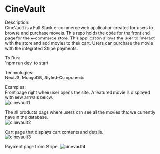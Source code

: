 ﻿# CineVault

Description: <br/>
   CineVault is a Full Stack e-commerce web application created for users to browse and purchase moveis. 
   This repo holds the code for the front end page for the e-commerce store. This application allows the user 
   to interact with the store and add movies to their cart. Users can purchase the movie with the integrated Stripe
   payments. 
 
To Run: <br/>
'npm run dev' to start

Technologies: <br/>
NextJS, MongoDB, Styled-Components <br/>

Examples: <br/>
Front page right when user opens the site. A featured movie is displayed with new arrivals below. <br/>
![cinevault1](https://github.com/michaelvong/cinevault-front/assets/72327548/efd6462e-af4b-420d-b64f-53d028bdc997)<br/>

The all products page where users can see all the movies that we currently have in the database. <br/>
![cinevault2](https://github.com/michaelvong/cinevault-front/assets/72327548/2da1a184-a764-4105-b82a-e13f55b4a4c2)<br/>

Cart page that displays cart contents and details. <br/>
![cinevault3](https://github.com/michaelvong/cinevault-front/assets/72327548/fd50a333-db14-4cdf-a8f8-804aec552d31) <br/>

Payment page from Stripe.
![cinevault4](https://github.com/michaelvong/cinevault-front/assets/72327548/0f16e5f3-2a2a-401f-af67-0fde5690d7dc) <br/>
